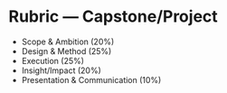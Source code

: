 # Rubric — Capstone/Project
- Scope & Ambition (20%)
- Design & Method (25%)
- Execution (25%)
- Insight/Impact (20%)
- Presentation & Communication (10%)
